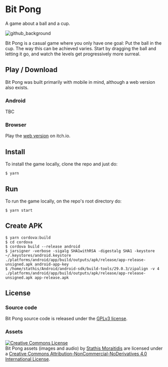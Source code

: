 # Bit Pong

A game about a ball and a cup.

![github_background](https://user-images.githubusercontent.com/908935/87860930-53889400-c939-11ea-853c-624406a8fd9d.png)

Bit Pong is a casual game where you only have one goal: Put the ball in the cup. The way this can be achieved varies. Start by dragging the ball and letting it go, and watch the levels get progressively more surreal.

## Play / Download

Bit Pong was built primarily with mobile in mind, although a web version also exists.

### Android

TBC

### Browser

Play the [web version](https://strahius.itch.io/bit-pong) on itch.io.

## Install

To install the game locally, clone the repo and just do:

`$ yarn`

## Run

To run the game locally, on the repo's root directory do:

`$ yarn start`

## Create APK

```
$ yarn cordova:build
$ cd cordova
$ cordova build --release android
$ jarsigner -verbose -sigalg SHA1withRSA -digestalg SHA1 -keystore ~/.keystores/android.keystore ./platforms/android/app/build/outputs/apk/release/app-release-unsigned.apk android-app-key
$ /home/stathis/Android/android-sdk/build-tools/29.0.3/zipalign -v 4 ./platforms/android/app/build/outputs/apk/release/app-release-unsigned.apk app-release.apk
```

## License

### Source code

Bit Pong source code is released under the [GPLv3 license](https://opensource.org/licenses/GPL-3.0).

### Assets

<a rel="license" href="http://creativecommons.org/licenses/by-nc-nd/4.0/"><img alt="Creative Commons License" style="border-width:0" src="https://i.creativecommons.org/l/by-nc-nd/4.0/88x31.png" /></a><br /><span xmlns:dct="http://purl.org/dc/terms/" property="dct:title">Bit Pong assets (images and audio)</span> by <a xmlns:cc="http://creativecommons.org/ns#" href="https://github.com/strahius/bit-pong" property="cc:attributionName" rel="cc:attributionURL">Stathis Moraitidis</a> are licensed under a <a rel="license" href="http://creativecommons.org/licenses/by-nc-nd/4.0/">Creative Commons Attribution-NonCommercial-NoDerivatives 4.0 International License</a>.

